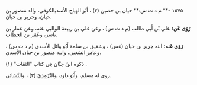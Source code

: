 ١٥٧٥ -** م د ت س:** حيان بن حصين (٣) ، أَبُو الهياج الأسديالكوفي، والد منصور بن حيان، وجرير بن حيان.

**رَوَى عَن:** علي بْن أَبي طالب (م د ت س) ، وعن علي بن ربيعة الوالبي عنه، وعن عمار بن ياسر، وعُمَر بن الخطاب.

**رَوَى عَنه:** ابنه جرير بن حيان (عس) ، وشقيق بن سلمة أَبُو وائل الأسدي (م د ت س) ، وعامر الشعبي، وابنه منصور بن حيان الأسدي.

ذكره ابنُ حِبَّان فِي كتاب "الثقات" (١) .

روى له مسلم، وأَبُو داود، والتِّرْمِذِيّ (٢) ، والنَّسَائي.